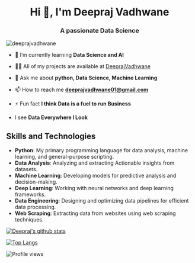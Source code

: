 <h1 align="center">Hi 👋, I'm Deepraj Vadhwane</h1>
<h3 align="center">A passionate Data Science </h3>

<p align="left"> <img src="https://komarev.com/ghpvc/?username=deeprajvadhwane&label=Profile%20views&color=0e75b6&style=flat" alt="deeprajvadhwane" /> </p>

- 🌱 I’m currently learning **Data Science and AI**

- 👨‍💻 All of my projects are available at [DeeprajVadhwane](DeeprajVadhwane)

- 💬 Ask me about **python, Data Science, Machine Learning**

- 📫 How to reach me **deeprajvadhwane01@gmail.com**

- ⚡ Fun fact **I think Data is a fuel to run Business**
- I see **Data Everywhere I Look**
  
## Skills and Technologies

- **Python**: My primary programming language for data analysis, machine learning, and general-purpose scripting.
- **Data Analysis**: Analyzing and extracting Actionable insights from datasets.
- **Machine Learning**: Developing models for predictive analysis and decision-making.
- **Deep Learning**: Working with neural networks and deep learning frameworks.
- **Data Engineering**: Designing and optimizing data pipelines for efficient data processing.
- **Web Scraping**: Extracting data from websites using web scraping techniques.
  
[![Deepraj's github stats](https://github-readme-stats.vercel.app/api?username=DeeprajVadhwane&count_private=true&show_icons=true&theme=dracula&hide_rank=false)](https://github.com/DeeprajVadhwane?tab=repositories)

[![Top Langs](https://github-readme-stats.vercel.app/api/top-langs/?username=DeeprajVadhwane)](https://github.com/DeeprajVadhwane?tab=repositories)

![Profile views](https://gpvc.arturio.dev/DeeprajVadhwane)
